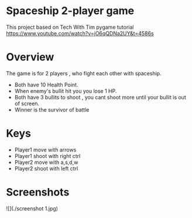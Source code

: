 # Spaceship 2-player game
This project based on Tech With Tim pygame tutorial https://www.youtube.com/watch?v=jO6qQDNa2UY&t=4586s
# Overview
The game is for 2 players , who fight each other with spaceship.
- Both have 10 Health Point.
- When enemy's bullit hit you you lose 1 HP.
- Both have 3 bullits to shoot , you cant shoot more until your bullit is out of screen.
- Winner is the survivor of battle 
# Keys
- Player1 move with arrows 
- Player1 shoot with right ctrl 
- Player2 move with a,s,d,w 
- Player2 shoot with left ctrl 
# Screenshots
![](./screenshot 1.jpg)
